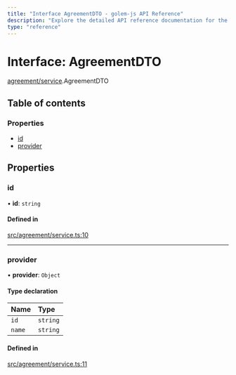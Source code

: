 ```yaml
---
title: "Interface AgreementDTO - golem-js API Reference"
description: "Explore the detailed API reference documentation for the Interface AgreementDTO within the golem-js SDK for the Golem Network."
type: "reference"
---
```

# Interface: AgreementDTO

[agreement/service](../modules/agreement_service).AgreementDTO

## Table of contents

### Properties

- [id](agreement_service.AgreementDTO#id)
- [provider](agreement_service.AgreementDTO#provider)

## Properties

### id

• **id**: `string`

#### Defined in

[src/agreement/service.ts:10](https://github.com/golemfactory/golem-js/blob/7024c70/src/agreement/service.ts#L10)

___

### provider

• **provider**: `Object`

#### Type declaration

| Name | Type |
| :------ | :------ |
| `id` | `string` |
| `name` | `string` |

#### Defined in

[src/agreement/service.ts:11](https://github.com/golemfactory/golem-js/blob/7024c70/src/agreement/service.ts#L11)
